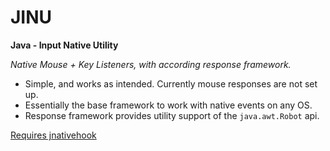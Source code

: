 # JINU

**Java - Input Native Utility**

_Native Mouse + Key Listeners, with according response framework._

- Simple, and works as intended. Currently mouse responses are not set up.
- Essentially the base framework to work with native events on any OS.
- Response framework provides utility support of the `java.awt.Robot` api. 


[Requires jnativehook](https://github.com/kwhat/jnativehook/ "jnativehook")
